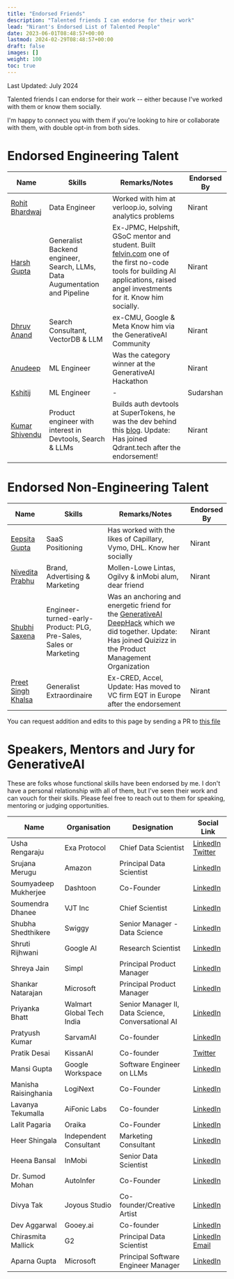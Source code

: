 ```yaml
---
title: "Endorsed Friends"
description: "Talented friends I can endorse for their work"
lead: "Nirant's Endorsed List of Talented People"
date: 2023-06-01T08:48:57+00:00
lastmod: 2024-02-29T08:48:57+00:00
draft: false
images: []
weight: 100
toc: true
---
```

Last Updated: July 2024

Talented friends I can endorse for their work -- either because I've worked with them or know them socially.

I'm happy to connect you with them if you're looking to hire or collaborate with them, with double opt-in from both sides.

# Endorsed Engineering Talent

| Name | Skills | Remarks/Notes | Endorsed By |
| --- | --- | --- | -- |
| [Rohit Bhardwaj](https://www.linkedin.com/in/ro7it/) | Data Engineer | Worked with him at verloop.io, solving analytics problems | Nirant | 
| [Harsh Gupta](https://www.linkedin.com/in/hargup/) | Generalist Backend engineer, Search, LLMs, Data Augumentation and Pipeline | Ex-JPMC, Helpshift, GSoC mentor and student. Built [felvin.com](https://www.producthunt.com/products/felvin#felvin) one of the first no-code tools for building AI applications, raised angel investments for it. Know him socially. | Nirant|
| [Dhruv Anand](https://www.linkedin.com/in/dhruv-anand-ainorthstartech/) | Search Consultant, VectorDB & LLM | ex-CMU, Google & Meta Know him via the GenerativeAI Community | Nirant |
| [Anudeep](https://www.linkedin.com/in/anudeepyegireddi/) | ML Engineer | Was the category winner at the GenerativeAI Hackathon | Nirant |
| [Kshitij](https://www.linkedin.com/in/agrawalkshitij/) | ML Engineer | - | Sudarshan |
| [Kumar Shivendu](https://www.linkedin.com/in/kshivendu/) | Product engineer with interest in Devtools, Search & LLMs | Builds auth devtools at SuperTokens, he was the dev behind this [blog](https://nirantk.com/writing/pgvector-vs-qdrant/). Update: Has joined Qdrant.tech after the endorsement! | Nirant |

# Endorsed Non-Engineering Talent

| Name | Skills | Remarks/Notes | Endorsed By |
| --- | --- | --- | -- |
| [Eepsita Gupta](https://www.linkedin.com/in/eepsita/) | SaaS Positioning | Has worked with the likes of Capillary, Vymo, DHL. Know her socially | Nirant |
| [Nivedita Prabhu](https://www.linkedin.com/in/niveditaprabhu/) | Brand, Advertising & Marketing | Mollen-Lowe Lintas, Ogilvy & inMobi alum, dear friend | Nirant |
| [Shubhi Saxena](https://www.linkedin.com/in/shubhi-saxena-28241975/) | Engineer-turned-early-Product: PLG, Pre-Sales, Sales or Marketing | Was an anchoring and energetic friend for the [GenerativeAI DeepHack](https://nirantk.com/deephackdemos) which we did together. Update: Has joined Quizizz in the Product Management Organization | Nirant |
| [Preet Singh Khalsa](https://www.linkedin.com/in/psk97/) | Generalist Extraordinaire | Ex-CRED, Accel, Update: Has moved to VC firm EQT in Europe after the endorsement | Nirant | 

You can request addition and edits to this page by sending a PR to [this file](https://github.com/NirantK/nirantk.github.io/blob/main/content/en/endorsed.md)

# Speakers, Mentors and Jury for GenerativeAI

These are folks whose functional skills have been endorsed by me. I don't have a personal relationship with all of them, but I've seen their work and can vouch for their skills. Please feel free to reach out to them for speaking, mentoring or judging opportunities.

| Name                | Organisation            | Designation                          | Social Link                                                                                                        |
|---------------------|-------------------------|--------------------------------------|--------------------------------------------------------------------------------------------------------------------|
| Usha Rengaraju      | Exa Protocol            | Chief Data Scientist                 | [LinkedIn](https://www.linkedin.com/in/usha-rengaraju-b570b7a2/) [Twitter](https://twitter.com/URengaraju)         |
| Srujana Merugu      | Amazon                  | Principal Data Scientist             | [LinkedIn](https://www.linkedin.com/in/srujana-merugu-a7243819/?originalSubdomain=in)                              |
| Soumyadeep Mukherjee| Dashtoon                | Co-Founder                           | [LinkedIn](https://www.linkedin.com/in/soumyadeepmukherjee/?originalSubdomain=in)                                  |
| Soumendra Dhanee    | VJT Inc                 | Chief Scientist                      | [LinkedIn](https://www.linkedin.com/in/soumendradhanee/?originalSubdomain=in)                                      |
| Shubha Shedthikere  | Swiggy                  | Senior Manager - Data Science        | [LinkedIn](https://www.linkedin.com/in/shubha-shedthikere-233a3814/)                                               |
| Shruti Rijhwani     | Google AI               | Research Scientist                   | [LinkedIn](https://www.linkedin.com/in/shrutirijhwani/)                                                            |
| Shreya Jain         | Simpl                   | Principal Product Manager            | [LinkedIn](https://www.linkedin.com/in/shreya-jain24/?originalSubdomain=in)                                        |
| Shankar Natarajan   | Microsoft               | Principal Product Manager            | [LinkedIn](https://www.linkedin.com/in/shankar-natarajan-0314b511/)                                                |
| Priyanka Bhatt      | Walmart Global Tech India| Senior Manager II, Data Science, Conversational AI | [LinkedIn](https://www.linkedin.com/in/priyanka-bhatt/)                        |
| Pratyush Kumar      | SarvamAI                | Co-founder                           | [LinkedIn](https://www.linkedin.com/in/pratyush-kumar-8844a8a3/)                                                    |
| Pratik Desai        | KissanAI                | Co-founder                           | [Twitter](https://twitter.com/chheplo?lang=en)                                                                      |
| Mansi Gupta         | Google Workspace        | Software Engineer on LLMs            | [LinkedIn](https://www.linkedin.com/in/immansigupta/)                                                               |
| Manisha Raisinghania| LogiNext                | Co-Founder                           | [LinkedIn](https://www.linkedin.com/in/manisha-raisinghani/?originalSubdomain=in)                                   |
| Lavanya Tekumalla   | AiFonic Labs            | Co-founder                           | [LinkedIn](https://www.linkedin.com/in/lavanyats/)                                                                   |
| Lalit Pagaria       | Oraika                  | Co-Founder                           | [LinkedIn](https://www.linkedin.com/in/lalitpagaria/?originalsubdomain=in)                                          |
| Heer Shingala       | Independent Consultant  | Marketing Consultant                 | [LinkedIn](https://www.linkedin.com/in/heer-shingala/)                                                               |
| Heena Bansal        | InMobi                  | Senior Data Scientist                | [LinkedIn](https://www.linkedin.com/in/heenabansal/)                                                                 |
| Dr. Sumod Mohan     | AutoInfer               | Co-Founder                           | [LinkedIn](https://www.linkedin.com/in/sumod-k-mohan-3a30127/?originalSubdomain=in)                                 |
| Divya Tak           | Joyous Studio           | Co-founder/Creative Artist           | [LinkedIn](https://www.linkedin.com/in/divya-tak-56019522/?originalSubdomain=in)                                    |
| Dev Aggarwal        | Gooey.ai                | Co-founder                           | [LinkedIn](https://www.linkedin.com/in/dev-aggarwal-3616a0179/?originalSubdomain=in)                                |
| Chirasmita Mallick  | G2                      | Principal Data Scientist             | [LinkedIn](https://www.linkedin.com/in/chirasmitamallick/) [Email](mailto:hi@chirasmita.com)                        |
| Aparna Gupta        | Microsoft               | Principal Software Engineer Manager  | [LinkedIn](https://www.linkedin.com/in/aparanagupta/)                                                               |